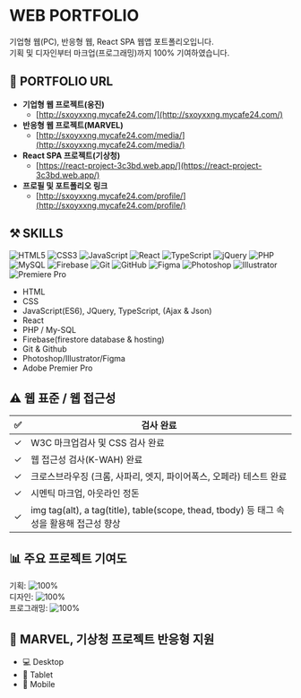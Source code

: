 # WEB PORTFOLIO

기업형 웹(PC), 반응형 웹, React SPA 웹앱 포트폴리오입니다.  
기획 및 디자인부터 마크업(프로그래밍)까지 100% 기여하였습니다.

## 🔗 PORTFOLIO URL

- **기업형 웹 프로젝트(웅진)**
  - [http://sxoyxxng.mycafe24.com/](http://sxoyxxng.mycafe24.com/)
- **반응형 웹 프로젝트(MARVEL)**
  - [http://sxoyxxng.mycafe24.com/media/](http://sxoyxxng.mycafe24.com/media/)
- **React SPA 프로젝트(기상청)**
  - [https://react-project-3c3bd.web.app/](https://react-project-3c3bd.web.app/)
- **프로필 및 포트폴리오 링크**
  - [http://sxoyxxng.mycafe24.com/profile/](http://sxoyxxng.mycafe24.com/profile/)

## ⚒️ SKILLS
![HTML5](https://img.shields.io/badge/HTML5-E34F26?style=for-the-badge&logo=html5&logoColor=white)
![CSS3](https://img.shields.io/badge/CSS3-1572B6?style=for-the-badge&logo=css3&logoColor=white)
![JavaScript](https://img.shields.io/badge/JavaScript-F7DF1E?style=for-the-badge&logo=javascript&logoColor=black)
![React](https://img.shields.io/badge/React-20232A?style=for-the-badge&logo=react&logoColor=61DAFB)
![TypeScript](https://img.shields.io/badge/TypeScript-007ACC?style=for-the-badge&logo=typescript&logoColor=white)
![jQuery](https://img.shields.io/badge/jQuery-0769AD?style=for-the-badge&logo=jquery&logoColor=white)
![PHP](https://img.shields.io/badge/PHP-777BB4?style=for-the-badge&logo=php&logoColor=white)
![MySQL](https://img.shields.io/badge/MySQL-4479A1?style=for-the-badge&logo=mysql&logoColor=white)
![Firebase](https://img.shields.io/badge/Firebase-FFCA28?style=for-the-badge&logo=firebase&logoColor=black)
![Git](https://img.shields.io/badge/Git-F05032?style=for-the-badge&logo=git&logoColor=white)
![GitHub](https://img.shields.io/badge/GitHub-181717?style=for-the-badge&logo=github&logoColor=white)
![Figma](https://img.shields.io/badge/Figma-F24E1E?style=for-the-badge&logo=figma&logoColor=white)
![Photoshop](https://img.shields.io/badge/Photoshop-31A8FF?style=for-the-badge&logo=adobephotoshop&logoColor=white)
![Illustrator](https://img.shields.io/badge/Illustrator-FF9A00?style=for-the-badge&logo=adobeillustrator&logoColor=white)
![Premiere Pro](https://img.shields.io/badge/Premiere_Pro-9999FF?style=for-the-badge&logo=adobepremierepro&logoColor=white)

- HTML
- CSS
- JavaScript(ES6), JQuery, TypeScript, (Ajax & Json)
- React
- PHP / My-SQL
- Firebase(firestore database & hosting) 
- Git & Github
- Photoshop/Illustrator/Figma
- Adobe Premier Pro

## ⚠️ 웹 표준 / 웹 접근성

| ✅ | 검사 완료 |
|------|-------------|
| ✓ | W3C 마크업검사 및 CSS 검사 완료 |
| ✓ | 웹 접근성 검사(K-WAH) 완료 |
| ✓ | 크로스브라우징 (크롬, 사파리, 엣지, 파이어폭스, 오페라) 테스트 완료 |
| ✓ | 시멘틱 마크업, 아웃라인 정돈 |
| ✓ | img tag(alt), a tag(title), table(scope, thead, tbody) 등 태그 속성을 활용해 접근성 향상 |

## 📊 주요 프로젝트 기여도

기획: ![100%](https://progress-bar.dev/100)  
디자인: ![100%](https://progress-bar.dev/100)  
프로그래밍: ![100%](https://progress-bar.dev/100)

## 📱 MARVEL, 기상청 프로젝트 반응형 지원

- 💻 Desktop
- 📱 Tablet
- 📱 Mobile
